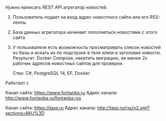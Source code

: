 ﻿Нужно написать REST API агрегатор новостей.


1)	Пользователь подает на вход адрес новостного сайта или его RSS-ленты
2)	База данных агрегатора начинает пополняться новостями с этого сайта
3)	У пользователя есть возможность просматривать список новостей из базы и искать их по подстроке в теле и/или в заголовке новости.
      Результат: Docker Compose, накатить миграцию, не менее 2х рабочих адресов новостных сайтов для проверки.


      Стек: C#, PostgreSQL 14, EF, Docker


Работает с

Канал cайта:
https://www.fontanka.ru
Адрес канала:
http://www.fontanka.ru/fontanka.rss

Канал cайта:
https://tass.ru
Адрес канала:
http://tass.ru/rss/v2.xml?sections=MjU%3D